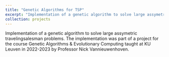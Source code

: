 ```yaml
---
title: "Genetic Algorithms for TSP"
excerpt: "Implementation of a genetic algorithm to solve large assymetric travelingsalesman problems.<br/> <img src='/images/genetic.png'>"
collection: projects
---
```


Implementation of a genetic algorithm to solve large assymetric travelingsalesman problems. The implementation was part of a project for the course Genetic Algorithms & Evolutionary Computing taught at KU Leuven in 2022-2023 by Professor Nick Vannieuwenhoven.
